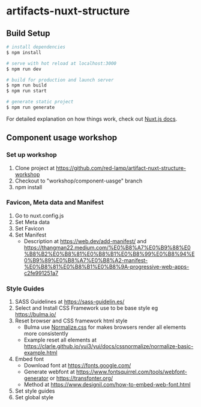 # artifacts-nuxt-structure

## Build Setup

```bash
# install dependencies
$ npm install

# serve with hot reload at localhost:3000
$ npm run dev

# build for production and launch server
$ npm run build
$ npm run start

# generate static project
$ npm run generate
```

For detailed explanation on how things work, check out [Nuxt.js docs](https://nuxtjs.org).


## Component usage workshop

### Set up workshop
1. Clone project at https://github.com/red-lamp/artifact-nuxt-structure-workshop
2. Checkout to "workshop/component-uasge" branch
3. npm install

### Favicon, Meta data and Manifest
1. Go to nuxt.config.js
2. Set Meta data
3. Set Favicon
4. Set Manifest
    - Description at https://web.dev/add-manifest/ and https://thangman22.medium.com/%E0%B8%A7%E0%B9%88%E0%B8%B2%E0%B8%81%E0%B8%B1%E0%B8%99%E0%B8%94%E0%B9%89%E0%B8%A7%E0%B8%A2-manifest-%E0%B8%81%E0%B8%B1%E0%B8%9A-progressive-web-apps-c2fe991251a7

### Style Guides
1. SASS Guidelines at https://sass-guidelin.es/
2. Select and Install CSS Framework use to be base style eg https://bulma.io/
3. Reset browser and CSS framework html style
    - Bulma use [Normalize.css](https://necolas.github.io/normalize.css/) for makes browsers render all elements more consistently
    - Example reset all elements at https://clarle.github.io/yui3/yui/docs/cssnormalize/normalize-basic-example.html
4. Embed font
    - Download font at https://fonts.google.com/
    - Generate webfont at https://www.fontsquirrel.com/tools/webfont-generator or https://transfonter.org/
    - Method at https://www.designil.com/how-to-embed-web-font.html
5. Set style guides
6. Set global style
